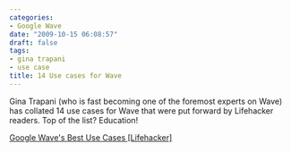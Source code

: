 ```yaml
---
categories:
- Google Wave
date: "2009-10-15 06:08:57"
draft: false
tags:
- gina trapani
- use case
title: 14 Use cases for Wave
---
```


Gina Trapani (who is fast becoming one of the foremost experts on Wave) has collated 14 use cases for Wave that were put forward by Lifehacker readers. Top of the list? Education!

[Google Wave's Best Use Cases \[Lifehacker\]](http://lifehacker.com/5381219/google-waves-best-use-cases)
